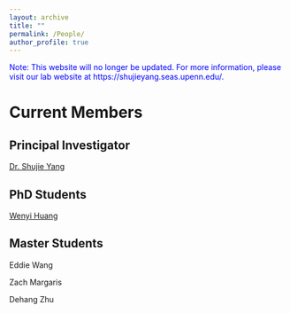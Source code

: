 ```yaml
---
layout: archive
title: ""
permalink: /People/
author_profile: true
---
```


<p>
<text style="color: blue">Note: This website will no longer be updated. For more information, please visit our lab website at https://shujieyang.seas.upenn.edu/.</text>
</p>

Current Members
====

## Principal Investigator

[Dr. Shujie Yang](https://shujieyangweb.github.io/cv/)

## PhD Students

[Wenyi Huang](https://shujieyangweb.github.io/wenyi/)

## Master Students

Eddie Wang

Zach Margaris

Dehang Zhu
